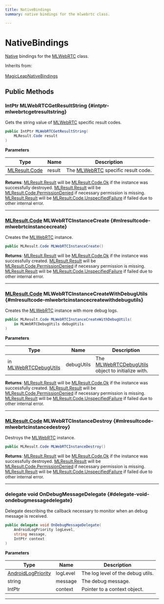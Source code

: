 ```yaml
---
title: NativeBindings
summary: native bindings for the mlwebrtc class. 

---
```


# NativeBindings




[Native](/versioned_docs/version-03-Jan-2023/unity-api/api/UnityEngine.XR.MagicLeap.Native/UnityEngine.XR.MagicLeap.Native.md) bindings for the [MLWebRTC](/versioned_docs/version-03-Jan-2023/unity-api/api/UnityEngine.XR.MagicLeap/MLWebRTC/UnityEngine.XR.MagicLeap.MLWebRTC.md) class.   


Inherits from: <br></br>[MagicLeapNativeBindings](/versioned_docs/version-03-Jan-2023/unity-api/api/UnityEngine.XR.MagicLeap.Native/MagicLeapNativeBindings/UnityEngine.XR.MagicLeap.Native.MagicLeapNativeBindings.md)




## Public Methods

### IntPtr MLWebRTCGetResultString {#intptr-mlwebrtcgetresultstring}

Gets the string value of [MLWebRTC](/versioned_docs/version-03-Jan-2023/unity-api/api/UnityEngine.XR.MagicLeap/MLWebRTC/UnityEngine.XR.MagicLeap.MLWebRTC.md) specific result codes. 

```csharp
public IntPtr MLWebRTCGetResultString(
    MLResult.Code result
)
```


**Parameters**

| Type | Name  | Description  | 
|--|--|--|
| [MLResult.Code](/versioned_docs/version-03-Jan-2023/unity-api/api/UnityEngine.XR.MagicLeap/UnityEngine.XR.MagicLeap.MLResult.md#enums-code) |result|The [MLWebRTC](/versioned_docs/version-03-Jan-2023/unity-api/api/UnityEngine.XR.MagicLeap/MLWebRTC/UnityEngine.XR.MagicLeap.MLWebRTC.md) specific result code.|






**Returns**: [MLResult.Result](/versioned_docs/version-03-Jan-2023/unity-api/api/UnityEngine.XR.MagicLeap/UnityEngine.XR.MagicLeap.MLResult.md#readonly-result) will be  [MLResult.Code.Ok](/versioned_docs/version-03-Jan-2023/unity-api/api/UnityEngine.XR.MagicLeap/UnityEngine.XR.MagicLeap.MLResult.md#enums-ok)  if the instance was successfully destroyed. [MLResult.Result](/versioned_docs/version-03-Jan-2023/unity-api/api/UnityEngine.XR.MagicLeap/UnityEngine.XR.MagicLeap.MLResult.md#readonly-result) will be  [MLResult.Code.PermissionDenied](/versioned_docs/version-03-Jan-2023/unity-api/api/UnityEngine.XR.MagicLeap/UnityEngine.XR.MagicLeap.MLResult.md#enums-permissiondenied)  if necessary permission is missing. [MLResult.Result](/versioned_docs/version-03-Jan-2023/unity-api/api/UnityEngine.XR.MagicLeap/UnityEngine.XR.MagicLeap.MLResult.md#readonly-result) will be  [MLResult.Code.UnspecifiedFailure](/versioned_docs/version-03-Jan-2023/unity-api/api/UnityEngine.XR.MagicLeap/UnityEngine.XR.MagicLeap.MLResult.md#enums-unspecifiedfailure)  if failed due to other internal error. 



-----------

### [MLResult.Code](/versioned_docs/version-03-Jan-2023/unity-api/api/UnityEngine.XR.MagicLeap/UnityEngine.XR.MagicLeap.MLResult.md#enums-code) MLWebRTCInstanceCreate {#mlresultcode-mlwebrtcinstancecreate}

Creates the [MLWebRTC](/versioned_docs/version-03-Jan-2023/unity-api/api/UnityEngine.XR.MagicLeap/MLWebRTC/UnityEngine.XR.MagicLeap.MLWebRTC.md) instance. 

```csharp
public MLResult.Code MLWebRTCInstanceCreate()
```






**Returns**: [MLResult.Result](/versioned_docs/version-03-Jan-2023/unity-api/api/UnityEngine.XR.MagicLeap/UnityEngine.XR.MagicLeap.MLResult.md#readonly-result) will be  [MLResult.Code.Ok](/versioned_docs/version-03-Jan-2023/unity-api/api/UnityEngine.XR.MagicLeap/UnityEngine.XR.MagicLeap.MLResult.md#enums-ok)  if the instance was successfully created. [MLResult.Result](/versioned_docs/version-03-Jan-2023/unity-api/api/UnityEngine.XR.MagicLeap/UnityEngine.XR.MagicLeap.MLResult.md#readonly-result) will be  [MLResult.Code.PermissionDenied](/versioned_docs/version-03-Jan-2023/unity-api/api/UnityEngine.XR.MagicLeap/UnityEngine.XR.MagicLeap.MLResult.md#enums-permissiondenied)  if necessary permission is missing. [MLResult.Result](/versioned_docs/version-03-Jan-2023/unity-api/api/UnityEngine.XR.MagicLeap/UnityEngine.XR.MagicLeap.MLResult.md#readonly-result) will be  [MLResult.Code.UnspecifiedFailure](/versioned_docs/version-03-Jan-2023/unity-api/api/UnityEngine.XR.MagicLeap/UnityEngine.XR.MagicLeap.MLResult.md#enums-unspecifiedfailure)  if failed due to other internal error. 



-----------

### [MLResult.Code](/versioned_docs/version-03-Jan-2023/unity-api/api/UnityEngine.XR.MagicLeap/UnityEngine.XR.MagicLeap.MLResult.md#enums-code) MLWebRTCInstanceCreateWithDebugUtils {#mlresultcode-mlwebrtcinstancecreatewithdebugutils}

Creates the [MLWebRTC](/versioned_docs/version-03-Jan-2023/unity-api/api/UnityEngine.XR.MagicLeap/MLWebRTC/UnityEngine.XR.MagicLeap.MLWebRTC.md) instance with more debug logs. 

```csharp
public MLResult.Code MLWebRTCInstanceCreateWithDebugUtils(
    in MLWebRTCDebugUtils debugUtils
)
```


**Parameters**

| Type | Name  | Description  | 
|--|--|--|
| in [MLWebRTCDebugUtils](/versioned_docs/version-03-Jan-2023/unity-api/api/UnityEngine.XR.MagicLeap/MLWebRTC/NativeBindings/UnityEngine.XR.MagicLeap.MLWebRTC.NativeBindings.MLWebRTCDebugUtils.md) |debugUtils|The [MLWebRTCDebugUtils](/versioned_docs/version-03-Jan-2023/unity-api/api/UnityEngine.XR.MagicLeap/MLWebRTC/NativeBindings/UnityEngine.XR.MagicLeap.MLWebRTC.NativeBindings.MLWebRTCDebugUtils.md) object to initialize with.|






**Returns**: [MLResult.Result](/versioned_docs/version-03-Jan-2023/unity-api/api/UnityEngine.XR.MagicLeap/UnityEngine.XR.MagicLeap.MLResult.md#readonly-result) will be  [MLResult.Code.Ok](/versioned_docs/version-03-Jan-2023/unity-api/api/UnityEngine.XR.MagicLeap/UnityEngine.XR.MagicLeap.MLResult.md#enums-ok)  if the instance was successfully created. [MLResult.Result](/versioned_docs/version-03-Jan-2023/unity-api/api/UnityEngine.XR.MagicLeap/UnityEngine.XR.MagicLeap.MLResult.md#readonly-result) will be  [MLResult.Code.PermissionDenied](/versioned_docs/version-03-Jan-2023/unity-api/api/UnityEngine.XR.MagicLeap/UnityEngine.XR.MagicLeap.MLResult.md#enums-permissiondenied)  if necessary permission is missing. [MLResult.Result](/versioned_docs/version-03-Jan-2023/unity-api/api/UnityEngine.XR.MagicLeap/UnityEngine.XR.MagicLeap.MLResult.md#readonly-result) will be  [MLResult.Code.UnspecifiedFailure](/versioned_docs/version-03-Jan-2023/unity-api/api/UnityEngine.XR.MagicLeap/UnityEngine.XR.MagicLeap.MLResult.md#enums-unspecifiedfailure)  if failed due to other internal error. 



-----------

### [MLResult.Code](/versioned_docs/version-03-Jan-2023/unity-api/api/UnityEngine.XR.MagicLeap/UnityEngine.XR.MagicLeap.MLResult.md#enums-code) MLWebRTCInstanceDestroy {#mlresultcode-mlwebrtcinstancedestroy}

Destroys the [MLWebRTC](/versioned_docs/version-03-Jan-2023/unity-api/api/UnityEngine.XR.MagicLeap/MLWebRTC/UnityEngine.XR.MagicLeap.MLWebRTC.md) instance. 

```csharp
public MLResult.Code MLWebRTCInstanceDestroy()
```






**Returns**: [MLResult.Result](/versioned_docs/version-03-Jan-2023/unity-api/api/UnityEngine.XR.MagicLeap/UnityEngine.XR.MagicLeap.MLResult.md#readonly-result) will be  [MLResult.Code.Ok](/versioned_docs/version-03-Jan-2023/unity-api/api/UnityEngine.XR.MagicLeap/UnityEngine.XR.MagicLeap.MLResult.md#enums-ok)  if the instance was successfully destroyed. [MLResult.Result](/versioned_docs/version-03-Jan-2023/unity-api/api/UnityEngine.XR.MagicLeap/UnityEngine.XR.MagicLeap.MLResult.md#readonly-result) will be  [MLResult.Code.PermissionDenied](/versioned_docs/version-03-Jan-2023/unity-api/api/UnityEngine.XR.MagicLeap/UnityEngine.XR.MagicLeap.MLResult.md#enums-permissiondenied)  if necessary permission is missing. [MLResult.Result](/versioned_docs/version-03-Jan-2023/unity-api/api/UnityEngine.XR.MagicLeap/UnityEngine.XR.MagicLeap.MLResult.md#readonly-result) will be  [MLResult.Code.UnspecifiedFailure](/versioned_docs/version-03-Jan-2023/unity-api/api/UnityEngine.XR.MagicLeap/UnityEngine.XR.MagicLeap.MLResult.md#enums-unspecifiedfailure)  if failed due to other internal error. 



-----------

### delegate void OnDebugMessageDelegate {#delegate-void-ondebugmessagedelegate}

Delegate describing the callback necessary to monitor when an debug message is received. 

```csharp
public delegate void OnDebugMessageDelegate(
    AndroidLogPriority logLevel,
    string message,
    IntPtr context
)
```


**Parameters**

| Type | Name  | Description  | 
|--|--|--|
| [AndroidLogPriority](/versioned_docs/version-03-Jan-2023/unity-api/api/UnityEngine.XR.MagicLeap/MLWebRTC/UnityEngine.XR.MagicLeap.MLWebRTC.md#enums-androidlogpriority) |logLevel|The log level of the debug utils.|
| string |message|The debug message.|
| IntPtr |context|Pointer to a context object.|






-----------

